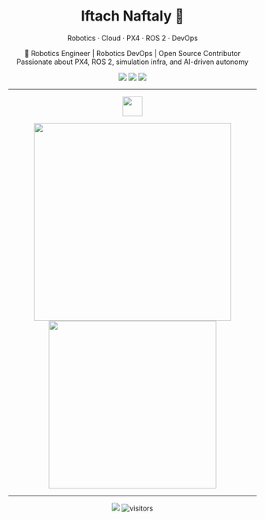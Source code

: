 
<h1 align="center">Iftach Naftaly 🤖</h1>
<p align="center">
  Robotics · Cloud · PX4 · ROS 2 · DevOps
</p>

<p align="center">
  🚀 Robotics Engineer | Robotics DevOps | Open Source Contributor <br>
  Passionate about PX4, ROS 2, simulation infra, and AI-driven autonomy
</p>

<p align="center">
  <a href="mailto:iftahnaf@proton.me"><img src="https://img.shields.io/badge/Email-ProtonMail-8B89CC?style=for-the-badge&logo=protonmail&logoColor=white"/></a>
  <a href="https://www.linkedin.com/in/iftach-naftaly-159075146/"><img src="https://img.shields.io/badge/LinkedIn-iftachnaftaly-0A66C2?style=for-the-badge&logo=linkedin&logoColor=white"/></a>
  <a href="https://github.com/iftahnaf"><img src="https://img.shields.io/badge/GitHub-iftahnaf-181717?style=for-the-badge&logo=github&logoColor=white"/></a>
</p>

---

<p align="center">
  <img src="https://skillicons.dev/icons?i=python,cpp,c,ros,matlab,docker,vscode" height="40"/>
</p>

<p align="center">
  <img src="https://github-readme-stats.vercel.app/api?username=iftahnaf&show_icons=true&theme=onedark" width="400"/>
  <img src="https://github-readme-stats.vercel.app/api/top-langs/?username=iftahnaf&exclude_repo=PX4-user_guide,grepros,autonomousDrone,PX4-Autopilot,opencv_tutorials,ardupilot&langs_count=8&hide=HTML,JavaScript,CSS&hide_progress=true&layout=compact&theme=onedark" width="340"/>
</p>

---

<p align="center">
  <a href="https://github.com/iftahnaf"><img src="https://img.shields.io/github/followers/iftahnaf?label=GitHub%20Followers&style=social"></a>
  <img src="https://vbr.nathanchung.dev/badge?page_id=iftahnaf.iftahnaf&color=00cf00" alt="visitors"/>
</p>
